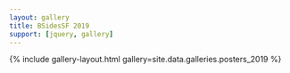 ```yaml
---
layout: gallery
title: BSidesSF 2019
support: [jquery, gallery]
---
```


{% include gallery-layout.html gallery=site.data.galleries.posters_2019 %}
